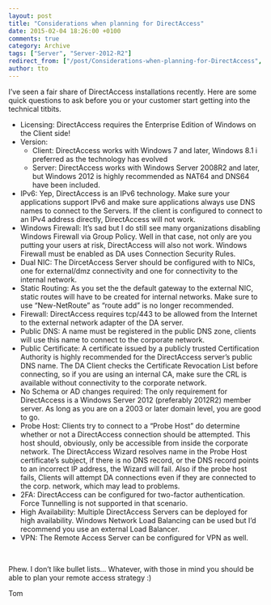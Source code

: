 ```yaml
---
layout: post
title: "Considerations when planning for DirectAccess"
date: 2015-02-04 18:26:00 +0100
comments: true
category: Archive
tags: ["Server", "Server-2012-R2"]
redirect_from: ["/post/Considerations-when-planning-for-DirectAccess", "/post/considerations-when-planning-for-directaccess"]
author: tto
---
```

<!-- more -->
<p>I’ve seen a fair share of DirectAccess installations recently. Here are some quick questions to ask before you or your customer start getting into the technical titbits.</p> <ul> <li>Licensing: DirectAccess requires the Enterprise Edition of Windows on the Client side!  <li>Version:  <ul> <li>Client: DirectAccess works with Windows 7 and later, Windows 8.1 i preferred as the technology has evolved  <li>Server: DirectAccess works with Windows Server 2008R2 and later, but Windows 2012 is highly recommended as NAT64 and DNS64 have been included.</li></ul> <li>IPv6: Yep, DirectAccess is an IPv6 technology. Make sure your applications support IPv6 and make sure applications always use DNS names to connect to the Servers. If the client is configured to connect to an IPv4 address directly, DirectAccess will not work.  <li>Windows Firewall: It’s sad but I do still see many organizations disabling Windows Firewall via Group Policy. Well in that case, not only are you putting your users at risk, DirectAccess will also not work. Windows Firewall must be enabled as DA uses Connection Security Rules.  <li>Dual NIC: The DircetAccess Server should be configured with to NICs, one for external/dmz connectivity and one for connectivity to the internal network.  <li>Static Routing: As you set the the default gateway to the external NIC, static routes will have to be created for internal networks. Make sure to use “New-NetRoute” as “route add” is no longer recommended.  <li>Firewall: DirectAccess requires tcp/443 to be allowed from the Internet to the external network adapter of the DA server.  <li>Public DNS: A name must be registered in the public DNS zone, clients will use this name to connect to the corporate network.  <li>Public Certificate: A certificate issued by a publicly trusted Certification Authority is highly recommended for the DirectAccess server’s public DNS name. The DA Client checks the Certificate Revocation List before connecting, so if you are using an internal CA, make sure the CRL is available without connectivity to the corporate network.  <li>No Schema or AD changes required: The only requirement for DirectAccess is a Windows Server 2012 (preferably 2012R2) member server. As long as you are on a 2003 or later domain level, you are good to go.  <li>Probe Host: Clients try to connect to a “Probe Host” do determine whether or not a DirectAccess connection should be attempted. This host should, obviously, only be accessible from inside the corporate network. The DirectAccess Wizard resolves name in the Probe Host certificate’s subject, if there is no DNS record, or the DNS record points to an incorrect IP address, the Wizard will fail. Also if the probe host fails, Clients will attempt DA connections even if they are connected to the corp. network, which may lead to problems.  <li>2FA: DirectAccess can be configured for two-factor authentication. Force Tunnelling is not supported in that scenario.  <li>High Availability: Multiple DirectAccess Servers can be deployed for high availability. Windows Network Load Balancing can be used but I’d recommend you use an external Load Balancer.  <li>VPN: The Remote Access Server can be configured for VPN as well.</li></ul> <p>&nbsp;</p> <p>Phew. I don’t like bullet lists… Whatever, with those in mind you should be able to plan your remote access strategy :)</p> <p>Tom</p>

